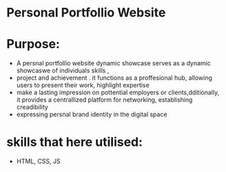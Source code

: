 # Personal Portfollio Website

# Purpose:
- A persnal portfollio website dynamic showcase serves as a dynamic showcaswe of individuals skills ,
-  project and achievement . it functions as a proffesional hub, allowing users to present their work, highlight  expertise
-  make a lasting impression on pottential  employers or clients,dditionally, it provides a centrallized platform for networking, establishing creadibility
-  expressing persnal brand identity in the digital space

# skills that here utilised:
- HTML, CSS, JS
